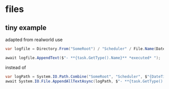 # files

## tiny example

adapted from realworld use

```csharp
var logfile = Directory.From("SomeRoot") / "Scheduler" / File.Name(DateTime.Today.ToShortDateString(), "md");

await logfile.AppendText($"- **{task.GetType().Name}** *executed* ");
```

instead of

```csharp
var logPath = System.IO.Path.Combine("SomeRoot", "Scheduler", $"{DateTime.Today.ToShortDateString()}.md");
await System.IO.File.AppendAllTextAsync(logPath, $"- **{task.GetType().Name}** *executed* ");
```

